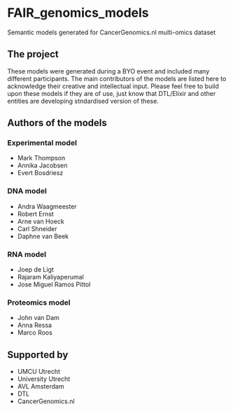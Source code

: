 # FAIR_genomics_models
Semantic models generated for CancerGenomics.nl multi-omics dataset

## The project
These models were generated during a BYO event and included many different participants.
The main contributors of the models are listed here to acknowledge their creative and intellectual input.
Please feel free to build upon these models if they are of use, just know that DTL/Elixir and other entities are developing stndardised version of these.

## Authors of the models
### Experimental model
- Mark Thompson
- Annika Jacobsen
- Evert Bosdriesz
### DNA model
- Andra Waagmeester
- Robert Ernst
- Arne van Hoeck
- Carl Shneider
- Daphne van Beek
### RNA model
- Joep de Ligt
- Rajaram Kaliyaperumal
- Jose Miguel Ramos Pittol
### Proteomics model
- John van Dam
- Anna Ressa
- Marco Roos

## Supported by
- UMCU Utrecht
- University Utrecht
- AVL Amsterdam
- DTL 
- CancerGenomics.nl



